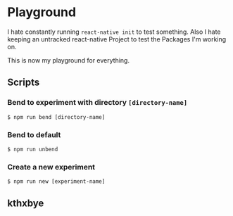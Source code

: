 # Playground

I hate constantly running `react-native init` to test something. Also I hate keeping an untracked react-native Project to test the Packages I'm working on.

This is now my playground for everything.

## Scripts

### Bend to experiment with directory `[directory-name]`

```
$ npm run bend [directory-name]
```

### Bend to default

```
$ npm run unbend
```

### Create a new experiment

```
$ npm run new [experiment-name]
```


## kthxbye
